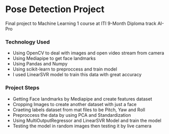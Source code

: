 # Pose Detection Project
Final project to Machine Learning 1 course at ITI 9-Month Diploma track AI-Pro

### Technology Used
- Using OpenCV to deal with images and open video stream from camera
- Using Mediapipe to get face landmarks
- Using Pandas and Numpy
- Using scikit-learn to preproccess and train model
- I used LinearSVR model to train this data with great accuracy

### Project Steps
- Getting Face landmarks by Mediapipe and create features dataset
- Cropping Images to create another dataset with just a face
- Craeting labels dataset from mat files to be Pitch, Yaw and Roll
- Preproccess the data by using PCA and Standardization
- Using MultiOutputRegressor and LinearSVR Model and train the model
- Testing the model in random images then testing it by live camera


